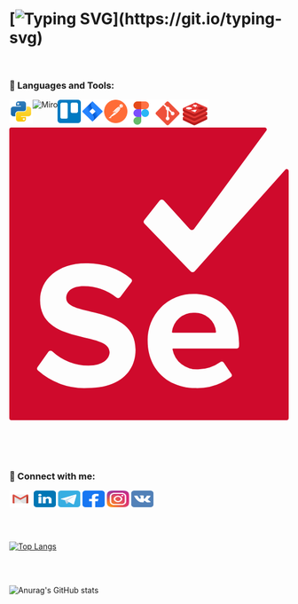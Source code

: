 # [![Typing SVG](https://readme-typing-svg.herokuapp.com?font=Fira+Code&weight=300&size=33&pause=200&color=006AFF&width=435&lines=Hello%2C+There!+%F0%9F%91%8B;This+is+Denis....;Nice+to+meet+you!)](https://git.io/typing-svg)

<!-- set up a ticker on the website https://readme-typing-svg.herokuapp.com/demo/ -->
<!-- insert nice emoji https://github.com/markdown-templates/markdown-emojis -->
<br>

### 🔨 Languages and Tools:
<a href="https://www.python.org" target="_blank"><img align="left" alt="Python" height="42px" src="https://github.com/DenisZhutaev/DenisZhutaev/blob/5c494a0cd80c9375a764ae95be0eeba583b07014/python-svgrepo-com.svg"></a>
<a href="https://miro.com/" target="_blank"> <img align="left" alt="Miro" height ="42px"  src="https://github.com/DenisZhutaev/DenisZhutaev/blob/8e28783ec35a7d29d0889af84cd25130dc46be67/miro-logos-idG4aRyg5R.svg"> </a>
<a href="https://trello.com/" target="_blank"><img align="left" alt="Trello" height ="42px" src="https://github.com/DenisZhutaev/DenisZhutaev/blob/b3ebef14b6d2e63a30986e8399920b22386575c7/trello-color-svgrepo-com.svg"></a>
<a href="https://www.atlassian.com/ru/software/jira" target="_blank"> <img align="left" alt="Jira" height ="42px" src="https://github.com/DenisZhutaev/DenisZhutaev/blob/51a4c6f8382e0f214b0d5a3196e3217492de7bd4/jira-svgrepo-com.svg"></a>
<a href="https://www.postman.com/" target="_blank"><img align="left" alt="Postman" height ="42px" src="https://github.com/DenisZhutaev/DenisZhutaev/blob/38999e3946d16ff7d8102a5f1e9b81c4b3c5d887/postman-icon-svgrepo-com.svg"></a>
<a href="https://www.figma.com/" target="_blank"> <img align="left" src="https://github.com/DenisZhutaev/DenisZhutaev/blob/e787af0f5d22935faa689dbbfeba22f44228d294/icons8-figma-96.svg" alt="Figma" height='48px'/></a>
<a href="https://git-scm.com/" target="_blank"> <img align="left" src="https://github.com/DenisZhutaev/DenisZhutaev/blob/b9ac63c9d2e6aaabd538c8fe1ba9b0b03efe7261/git-svgrepo-com.svg" align="left" alt="git" height='49px'/></a>
<a href="https://www.redis.io/" target="_blank"> <img align="left" src="https://github.com/DenisZhutaev/DenisZhutaev/blob/932d1f0171720ddb8fcccbe1d94c6a59cb7b71a8/icons8-redis-96.svg" alt="Redis" height='50px'/></a>


<svg id="Layer_1" data-name="Layer 1" viewBox="0 0 57.28 60"><defs><style>.cls-1{fill:#cf0a2c;}</style></defs><title>selenium webdriver logo no text</title><path class="cls-1" d="M37.86,38a4.4,4.4,0,0,0-4.51,3.91.15.15,0,0,0,.15.17h8.73a.15.15,0,0,0,.15-.16A4.25,4.25,0,0,0,37.86,38Z"/><path class="cls-1" d="M56.58,8.66,38,29.48a.57.57,0,0,1-.83,0l-9.46-9.75a.57.57,0,0,1-.06-.71l3.13-4a.57.57,0,0,1,.91-.05L37,20.82a.57.57,0,0,0,.86,0L52.71.63A.4.4,0,0,0,52.39,0H.44A.44.44,0,0,0,0,.44V59.56A.44.44,0,0,0,.44,60H56.84a.44.44,0,0,0,.44-.44V8.93A.4.4,0,0,0,56.58,8.66ZM16,53.42a14.26,14.26,0,0,1-10.13-3.6.55.55,0,0,1-.06-.72L8,46a.55.55,0,0,1,.83-.08,10.85,10.85,0,0,0,7.42,2.9c2.89,0,4.31-1.34,4.31-2.75,0-4.38-14.25-1.37-14.25-10.69,0-4.12,3.56-7.53,9.39-7.53A13.91,13.91,0,0,1,24.95,31a.55.55,0,0,1,.07.75l-2.26,3a.55.55,0,0,1-.79.1,10.73,10.73,0,0,0-6.77-2.33c-2.26,0-3.53,1-3.53,2.49,0,3.93,14.21,1.3,14.21,10.54C25.89,50,22.66,53.42,16,53.42Zm31.1-8.59a.49.49,0,0,1-.49.49h-13a.15.15,0,0,0-.15.17,5,5,0,0,0,5.27,4.09,8.15,8.15,0,0,0,4.52-1.49.48.48,0,0,1,.7.11l1.58,2.32a.49.49,0,0,1-.1.66,11.78,11.78,0,0,1-7.23,2.25c-5.6,0-9.83-3.77-9.83-9.67a9.36,9.36,0,0,1,9.52-9.64c5.48,0,9.22,4.11,9.22,10.13Z"/></svg>

<br>
<br>
<br>

<h3 align="left">📲 Connect with me:</h3>
<p align="left">
 <a href="mailto:zhutaev.d@gmail.com" target="blank"><img align="center"  src="https://github.com/DenisZhutaev/DenisZhutaev/blob/7fec85857ca7dfb309f40873a66de5da3de04b84/gmail-old-svgrepo-com.svg" alt="" height="30" width="40"  /></a>
 <a href="https://www.linkedin.com/in/denis-zhutaev-ju/" target="blank"><img align="center"  src="https://github.com/DenisZhutaev/DenisZhutaev/blob/b3cfb8c4dcd5fc84edb335c6a01a6924aed33b82/linkedin-svgrepo-com.svg" alt="" height="30" width="40"  /></a>
 <a href="https://t.me/user_553876" target="blank"><img align="center"  src="https://github.com/DenisZhutaev/DenisZhutaev/blob/ad707d55e42eeff69891381bc2b0dae711ea7957/telegram-svgrepo-com.svg" alt="" height="30" width="40"  /></a>
 <a href="https://www.facebook.com/profile.php?id=1748846065" target="blank"><img align="center"  src="https://github.com/DenisZhutaev/DenisZhutaev/blob/4beadd6b586c37ef5bba11b645554fad281279cd/facebook-svgrepo-com.svg" alt="" height="30" width="40"  /></a>
 <a href="https://www.instagram.com/zhutaevdenis/" target="blank"><img align="center"  src="https://github.com/DenisZhutaev/DenisZhutaev/blob/7c4b553549dafd15f3f3c1a94e374c0e187f739c/instagram-2-1-logo-svgrepo-com.svg" alt="" height="30"  width="40" /></a>
 <a href="https://vk.com/zhutaev_den" target="blank"><img align="center"  src="https://github.com/DenisZhutaev/DenisZhutaev/blob/5746c9f35e064a5dcc2e57c7060f34754cdbe1b0/vk-svgrepo-com.svg" alt="" height="30" width="40" /></a>
</p>
<br>

<br>

[![Top Langs](https://github-readme-stats.vercel.app/api/top-langs/?username=DenisZhutaev&langs_count=8)](https://github.com/anuraghazra/github-readme-stats)

<br>

<br>

![Anurag's GitHub stats](https://github-readme-stats.vercel.app/api?username=DenisZhutaev&show_icons=true&theme=transparent)

